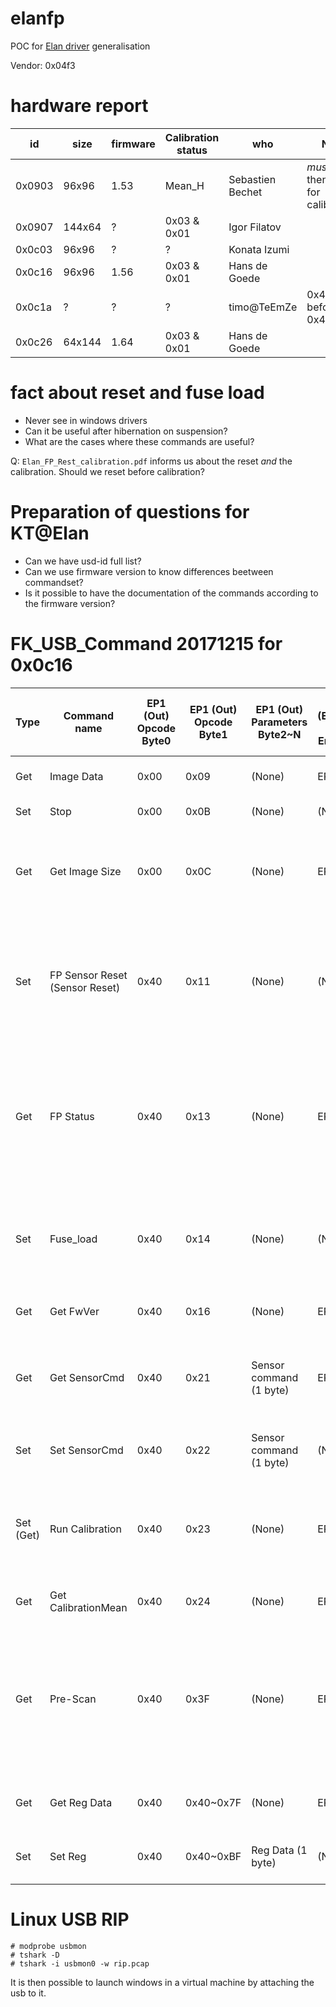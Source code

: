 elanfp
======

POC for [Elan driver](https://github.com/iafilatov/libfprint/) generalisation

Vendor: 0x04f3

hardware report
===============

| id     | size    | firmware | Calibration status | who              | Note                                     |
| ------ | ------- | -------- | ------------------ | ---------------- | ---------------------------------------- |
| 0x0903 | 96x96   | 1.53     | Mean_H             | Sebastien Bechet | _must_ reset then status for calibration |
| 0x0907 | 144x64  | ?        | 0x03 & 0x01        | Igor Filatov     |                                          |
| 0x0c03 | 96x96   | ?        | ?                  | Konata Izumi     |                                          |
| 0x0c16 | 96x96   | 1.56     | 0x03 & 0x01        | Hans de Goede    |                                          |
| 0x0c1a | ?       | ?        | ?                  | timo@TeEmZe      | 0x40,0x31 before 0x40,0x3F               |
| 0x0c26 | 64x144  | 1.64     | 0x03 & 0x01        | Hans de Goede    |                                          |

fact about reset and fuse load
==============================

* Never see in windows drivers
* Can it be useful after hibernation on suspension?
* What are the cases where these commands are useful?

Q: `Elan_FP_Rest_calibration.pdf` informs us about the reset _and_ the calibration. Should we reset before calibration?

Preparation of questions for KT@Elan
====================================

* Can we have usd-id full list?
* Can we use firmware version to know differences beetween commandset?
* Is it possible to have the documentation of the commands according to the firmware version?


FK_USB_Command 20171215 for 0x0c16
==================================

| Type      | Command name                   | EP1 (Out) Opcode Byte0 | EP1 (Out) Opcode Byte1 | EP1 (Out) Parameters Byte2~N | Reply (EP2,EP3 IN) Endpoint | Reply (EP2,EP3 IN) Reply Data Byte0~N             | Description                                                                                                                  |
|-----------|--------------------------------|------------------------|------------------------|------------------------------|-----------------------------|---------------------------------------------------|------------------------------------------------------------------------------------------------------------------------------|
| Get       | Image Data                     | 0x00                   | 0x09                   | (None)                       | EP2                         | Image Data                                        | Get Sensor Image (ADC Value)                                                                                                 |
| Set       | Stop                           | 0x00                   | 0x0B                   | (None)                       | (None)                      | (None)                                            | Stop PreScan                                                                                                                 |
| Get       | Get Image Size                 | 0x00                   | 0x0C                   | (None)                       | EP3                         | Image Width, 0x00, Image Height, 0x00 (4 bytes)   | ReadFP Sensor Size(Length, Width)                                                                                            |
| Set       | FP Sensor Reset (Sensor Reset) | 0x40                   | 0x11                   | (None)                       | (None)                      | (None)                                            | FP Sensor Reset FP Sensr Reset command is needs a delay (5ms). It can execute next command                                   |
| Get       | FP Status                      | 0x40                   | 0x13                   | (None)                       | EP3                         | FP Status                                         | Execute FP Sensor instruction "Read Sensor Status value" (Execute FP Sensor instruction; 0x03)                               |
| Set       | Fuse_load                      | 0x40                   | 0x14                   | (None)                       | (None)                      | (None)                                            | Execute FP Sensor instruction "Fuse load" (Execute FP Sensor instruction 0x04)                                               |
| Get       | Get FwVer                      | 0x40                   | 0x16                   | (None)                       | EP3                         | FWVer_H, FWVer_L (2 bytes)                        | FP Bridge FW Version                                                                                                         |
| Get       | Get SensorCmd                  | 0x40                   | 0x21                   | Sensor command (1 byte)      | EP3                         | Read Sensor Command Value from FP sensor (1 byte) | Read Sensor Command Value from FP sensor                                                                                     |
| Set       | Set SensorCmd                  | 0x40                   | 0x22                   | Sensor command (1 byte)      | (None)                      | (None)                                            | Write Sensor Command to FP sensor                                                                                            |
| Set (Get) | Run Calibration                | 0x40                   | 0x23                   | (None)                       | EP3                         | Status (1byte) 0x01 = Busy, 0x03 = Ok             | Sensor Calibration (need retry until Reply OK (0x03) (Retry Interval 50ms)                                                   |
| Get       | Get CalibrationMean            | 0x40                   | 0x24                   | (None)                       | EP3                         | Mean_H, Mean_L (2 bytes)                          | Calibration Image mean value                                                                                                 |
| Get       | Pre-Scan                       | 0x40                   | 0x3F                   | (None)                       | EP3                         | Status (1 byte) 0x55 = Object                     | Execute FP Pre-Scan (Detect Object on FP Sensor) (It needs polling return value until getting FP reply value from Endpoint3) |
| Get       | Get Reg Data                   | 0x40                   | 0x40~0x7F              | (None)                       | EP3                         | Reg Data (1 byte)                                 | Get FP Sensor Register Command                                                                                               |
| Set       | Set Reg                        | 0x40                   | 0x40~0xBF              | Reg Data (1 byte)            | (None)                      | (None)                                            | Set FP Sensor Register Command                                                                                               |

Linux USB RIP
=============

```
# modprobe usbmon
# tshark -D
# tshark -i usbmon0 -w rip.pcap
```

It is then possible to launch windows in a virtual machine by attaching the usb to it.

